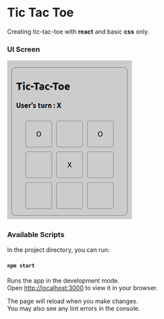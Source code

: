 # Tic Tac Toe

Creating tic-tac-toe with **react** and basic **css** only.

### UI Screen

![screenshot](./game.png)

### Available Scripts

In the project directory, you can run:

#### `npm start`

Runs the app in the development mode.\
Open [http://localhost:3000](http://localhost:3000) to view it in your browser.

The page will reload when you make changes.\
You may also see any lint errors in the console.
